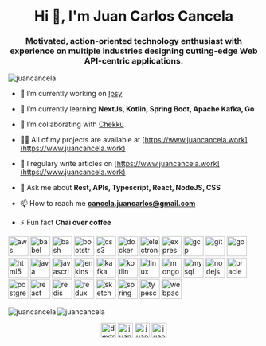 <h1 align="center">Hi 👋, I'm Juan Carlos Cancela</h1>
<h3 align="center">Motivated, action-oriented technology enthusiast with experience on multiple industries designing cutting-edge Web API-centric applications.</h3>

<p align="left"> <img src="https://komarev.com/ghpvc/?username=juancancela" alt="juancancela" /> </p>

- 🔭 I’m currently working on [Ipsy](https://www.ipsy.com/)

- 🌱 I’m currently learning **NextJs, Kotlin, Spring Boot, Apache Kafka, Go**

- 👯 I’m collaborating with [Chekku](https://chekku.co/)

- 👨‍💻 All of my projects are available at [https://www.juancancela.work](https://www.juancancela.work)

- 📝 I regulary write articles on [https://www.juancancela.work](https://www.juancancela.work)

- 💬 Ask me about **Rest, APIs, Typescript, React, NodeJS, CSS**

- 📫 How to reach me **cancela.juancarlos@gmail.com**

- ⚡ Fun fact **Chai over coffee**

<p align="left"><img src="https://devicons.github.io/devicon/devicon.git/icons/amazonwebservices/amazonwebservices-original-wordmark.svg" alt="aws" width="40" height="40"/> <img src="https://www.vectorlogo.zone/logos/babeljs/babeljs-icon.svg" alt="babel" width="40" height="40"/> <img src="https://www.vectorlogo.zone/logos/gnu_bash/gnu_bash-icon.svg" alt="bash" width="40" height="40"/> <img src="https://devicons.github.io/devicon/devicon.git/icons/bootstrap/bootstrap-plain.svg" alt="bootstrap" width="40" height="40"/> <img src="https://devicons.github.io/devicon/devicon.git/icons/css3/css3-original-wordmark.svg" alt="css3" width="40" height="40"/> <img src="https://devicons.github.io/devicon/devicon.git/icons/docker/docker-original-wordmark.svg" alt="docker" width="40" height="40"/> <img src="https://devicons.github.io/devicon/devicon.git/icons/electron/electron-original.svg" alt="electron" width="40" height="40"/> <img src="https://devicons.github.io/devicon/devicon.git/icons/express/express-original-wordmark.svg" alt="express" width="40" height="40"/> <img src="https://www.vectorlogo.zone/logos/google_cloud/google_cloud-icon.svg" alt="gcp" width="40" height="40"/> <img src="https://www.vectorlogo.zone/logos/git-scm/git-scm-icon.svg" alt="git" width="40" height="40"/> <img src="https://devicons.github.io/devicon/devicon.git/icons/go/go-original.svg" alt="go" width="40" height="40"/> <img src="https://devicons.github.io/devicon/devicon.git/icons/html5/html5-original-wordmark.svg" alt="html5" width="40" height="40"/> <img src="https://devicons.github.io/devicon/devicon.git/icons/java/java-original-wordmark.svg" alt="java" width="40" height="40"/> <img src="https://devicons.github.io/devicon/devicon.git/icons/javascript/javascript-original.svg" alt="javascript" width="40" height="40"/> <img src="https://www.vectorlogo.zone/logos/jenkins/jenkins-icon.svg" alt="jenkins" width="40" height="40"/> <img src="https://www.vectorlogo.zone/logos/apache_kafka/apache_kafka-icon.svg" alt="kafka" width="40" height="40"/> <img src="https://www.vectorlogo.zone/logos/kotlinlang/kotlinlang-icon.svg" alt="kotlin" width="40" height="40"/> <img src="https://devicons.github.io/devicon/devicon.git/icons/linux/linux-original.svg" alt="linux" width="40" height="40"/> <img src="https://devicons.github.io/devicon/devicon.git/icons/mongodb/mongodb-original-wordmark.svg" alt="mongodb" width="40" height="40"/> <img src="https://devicons.github.io/devicon/devicon.git/icons/mysql/mysql-original-wordmark.svg" alt="mysql" width="40" height="40"/> <img src="https://devicons.github.io/devicon/devicon.git/icons/nodejs/nodejs-original-wordmark.svg" alt="nodejs" width="40" height="40"/> <img src="https://devicons.github.io/devicon/devicon.git/icons/oracle/oracle-original.svg" alt="oracle" width="40" height="40"/> <img src="https://devicons.github.io/devicon/devicon.git/icons/postgresql/postgresql-original-wordmark.svg" alt="postgresql" width="40" height="40"/> <img src="https://devicons.github.io/devicon/devicon.git/icons/react/react-original-wordmark.svg" alt="react" width="40" height="40"/> <img src="https://devicons.github.io/devicon/devicon.git/icons/redis/redis-original-wordmark.svg" alt="redis" width="40" height="40"/> <img src="https://devicons.github.io/devicon/devicon.git/icons/redux/redux-original.svg" alt="redux" width="40" height="40"/> <img src="https://www.vectorlogo.zone/logos/sketchapp/sketchapp-icon.svg" alt="sketch" width="40" height="40"/> <img src="https://www.vectorlogo.zone/logos/springio/springio-icon.svg" alt="spring" width="40" height="40"/> <img src="https://devicons.github.io/devicon/devicon.git/icons/typescript/typescript-original.svg" alt="typescript" width="40" height="40"/> <img src="https://devicons.github.io/devicon/devicon.git/icons/webpack/webpack-original.svg" alt="webpack" width="40" height="40"/></p><img align="left" src="https://github-readme-stats.vercel.app/api/top-langs/?username=juancancela&layout=compact&hide=html" alt="juancancela" />

<img align="center" src="https://github-readme-stats.vercel.app/api?username=juancancela&show_icons=true" alt="juancancela" />

<p align="center">
<a href="https://twitter.com/devtripper" target="blank"><img align="center" src="https://cdn.jsdelivr.net/npm/simple-icons@3.0.1/icons/twitter.svg" alt="devtripper" height="30" width="30" /></a>
<a href="https://linkedin.com/in/juancarloscancela" target="blank"><img align="center" src="https://cdn.jsdelivr.net/npm/simple-icons@3.0.1/icons/linkedin.svg" alt="juancarloscancela" height="30" width="30" /></a>
<a href="https://fb.com/juan.cancela" target="blank"><img align="center" src="https://cdn.jsdelivr.net/npm/simple-icons@3.0.1/icons/facebook.svg" alt="juan.cancela" height="30" width="30" /></a>
<a href="https://dev.to/juancancela" target="blank"><img align="center" src="https://cdn.jsdelivr.net/npm/simple-icons@3.0.1/icons/dev-dot-to.svg" alt="juancancela" height="30" width="30" /></a>
</p>
